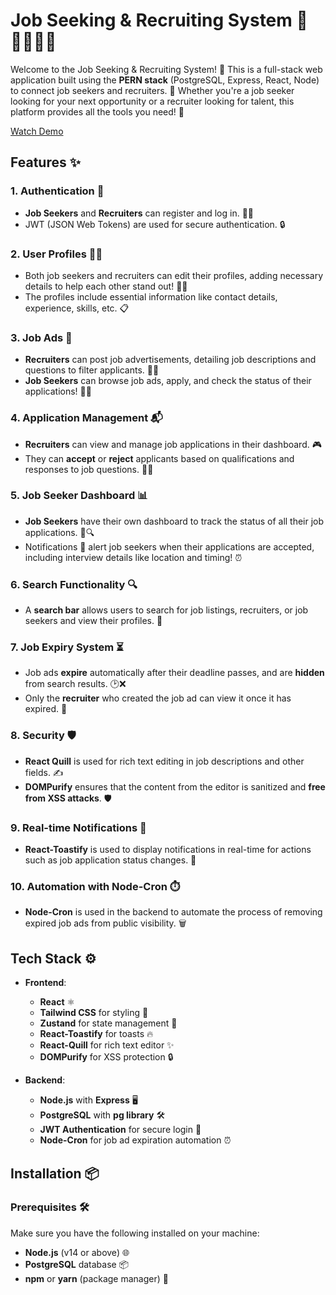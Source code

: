 # Job Seeking & Recruiting System 🚀👩‍💻👨‍💻

Welcome to the Job Seeking & Recruiting System! 🎉 This is a full-stack web application built using the **PERN stack** (PostgreSQL, Express, React, Node) to connect job seekers and recruiters. 🤝 Whether you're a job seeker looking for your next opportunity or a recruiter looking for talent, this platform provides all the tools you need! 🌟

[Watch Demo](https://www.linkedin.com/posts/muhammad-ali-666b372aa_%F0%9D%90%84%F0%9D%90%B1%F0%9D%90%9C%F0%9D%90%A2%F0%9D%90%AD%F0%9D%90%9E%F0%9D%90%9D-%F0%9D%90%AD%F0%9D%90%A8-%F0%9D%90%AC%F0%9D%90%A1%F0%9D%90%9A%F0%9D%90%AB%F0%9D%90%9E-%F0%9D%90%A6%F0%9D%90%B2-%F0%9D%90%A5-activity-7279147623343665152-WWNu?utm_source=share&utm_medium=member_desktop)

## Features ✨

### 1. **Authentication** 🔐
- **Job Seekers** and **Recruiters** can register and log in. 👤🔑
- JWT (JSON Web Tokens) are used for secure authentication. 🔒

### 2. **User Profiles** 🧑‍💼
- Both job seekers and recruiters can edit their profiles, adding necessary details to help each other stand out! 💼📑
- The profiles include essential information like contact details, experience, skills, etc. 📋

### 3. **Job Ads** 📢
- **Recruiters** can post job advertisements, detailing job descriptions and questions to filter applicants. 📄📝
- **Job Seekers** can browse job ads, apply, and check the status of their applications! 📑✅

### 4. **Application Management** 📬
- **Recruiters** can view and manage job applications in their dashboard. 🎮
- They can **accept** or **reject** applicants based on qualifications and responses to job questions. 🚫✅

### 5. **Job Seeker Dashboard** 📊
- **Job Seekers** have their own dashboard to track the status of all their job applications. 📅🔍
- Notifications 📲 alert job seekers when their applications are accepted, including interview details like location and timing! ⏰

### 6. **Search Functionality** 🔍
- A **search bar** allows users to search for job listings, recruiters, or job seekers and view their profiles. 🔎

### 7. **Job Expiry System** ⏳
- Job ads **expire** automatically after their deadline passes, and are **hidden** from search results. 🕑❌
- Only the **recruiter** who created the job ad can view it once it has expired. 👀

### 8. **Security** 🛡️
- **React Quill** is used for rich text editing in job descriptions and other fields. ✍️
- **DOMPurify** ensures that the content from the editor is sanitized and **free from XSS attacks**. 🛡️

### 9. **Real-time Notifications** 📰
- **React-Toastify** is used to display notifications in real-time for actions such as job application status changes. 🔔

### 10. **Automation with Node-Cron** ⏱️
- **Node-Cron** is used in the backend to automate the process of removing expired job ads from public visibility. 🗑️

## Tech Stack ⚙️

- **Frontend**: 
  - **React** ⚛️
  - **Tailwind CSS** for styling 🌈
  - **Zustand** for state management 🔄
  - **React-Toastify** for toasts 🔥
  - **React-Quill** for rich text editor ✨
  - **DOMPurify** for XSS protection 🔒

- **Backend**: 
  - **Node.js** with **Express** 🖥️
  - **PostgreSQL** with **pg library** 🛠️
  - **JWT Authentication** for secure login 🔑
  - **Node-Cron** for job ad expiration automation ⏰

## Installation 📦

### Prerequisites 🛠️

Make sure you have the following installed on your machine:
- **Node.js** (v14 or above) 🌐
- **PostgreSQL** database 📦
- **npm** or **yarn** (package manager) 📂
